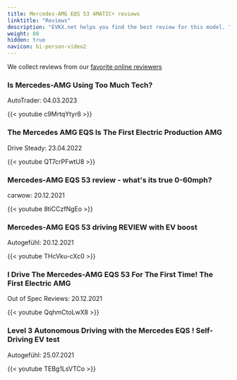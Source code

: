 ```yaml
---
title: Mercedes-AMG EQS 53 4MATIC+ reviews
linktitle: "Reviews"
description: "EVKX.net helps you find the best review for this model. "
weight: 80
hidden: true
navicon: bi-person-video2
---
```

We collect reviews from our [favorite online reviewers](/guides/evreviewers/)

<div class="container text-center shadow p-2 pe-4 mb-5 bg-body-tertiary rounded border">
<h3>Is Mercedes-AMG Using Too Much Tech?</h3>
<p>AutoTrader: 04.03.2023</p>

{{< youtube c9MrtqYtyr8 >}}

</div>
<div class="container text-center shadow p-2 pe-4 mb-5 bg-body-tertiary rounded border">
<h3>The Mercedes AMG EQS Is The First Electric Production AMG</h3>
<p>Drive Steady: 23.04.2022</p>

{{< youtube QT7crPFwtU8 >}}

</div>
<div class="container text-center shadow p-2 pe-4 mb-5 bg-body-tertiary rounded border">
<h3>Mercedes-AMG EQS 53 review - what's its true 0-60mph?</h3>
<p>carwow: 20.12.2021</p>

{{< youtube 8tiCCzfNgEo >}}

</div>
<div class="container text-center shadow p-2 pe-4 mb-5 bg-body-tertiary rounded border">
<h3>Mercedes-AMG EQS 53 driving REVIEW with EV boost</h3>
<p>Autogefühl: 20.12.2021</p>

{{< youtube THcVku-cXc0 >}}

</div>
<div class="container text-center shadow p-2 pe-4 mb-5 bg-body-tertiary rounded border">
<h3>I Drive The Mercedes-AMG EQS 53 For The First Time! The First Electric AMG</h3>
<p>Out of Spec Reviews: 20.12.2021</p>

{{< youtube QqhmCtoLwX8 >}}

</div>
<div class="container text-center shadow p-2 pe-4 mb-5 bg-body-tertiary rounded border">
<h3>Level 3 Autonomous Driving with the Mercedes EQS ! Self-Driving EV test</h3>
<p>Autogefühl: 25.07.2021</p>

{{< youtube TEBg1LsVTCo >}}

</div>
